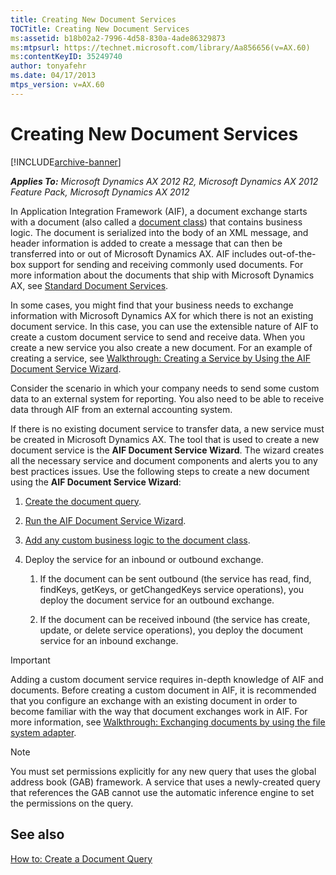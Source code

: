 ```yaml
---
title: Creating New Document Services
TOCTitle: Creating New Document Services
ms:assetid: b18b02a2-7996-4d58-830a-4ade86329873
ms:mtpsurl: https://technet.microsoft.com/library/Aa856656(v=AX.60)
ms:contentKeyID: 35249740
author: tonyafehr
ms.date: 04/17/2013
mtps_version: v=AX.60
---
```


# Creating New Document Services 


[!INCLUDE[archive-banner](includes/archive-banner.md)]


_**Applies To:** Microsoft Dynamics AX 2012 R2, Microsoft Dynamics AX 2012 Feature Pack, Microsoft Dynamics AX 2012_

In Application Integration Framework (AIF), a document exchange starts with a document (also called a [document class](document-services-classes.md)) that contains business logic. The document is serialized into the body of an XML message, and header information is added to create a message that can then be transferred into or out of Microsoft Dynamics AX. AIF includes out-of-the-box support for sending and receiving commonly used documents. For more information about the documents that ship with Microsoft Dynamics AX, see [Standard Document Services](standard-document-services.md).

In some cases, you might find that your business needs to exchange information with Microsoft Dynamics AX for which there is not an existing document service. In this case, you can use the extensible nature of AIF to create a custom document service to send and receive data. When you create a new service you also create a new document. For an example of creating a service, see [Walkthrough: Creating a Service by Using the AIF Document Service Wizard](walkthrough-creating-a-service-by-using-the-aif-document-service-wizard.md).

Consider the scenario in which your company needs to send some custom data to an external system for reporting. You also need to be able to receive data through AIF from an external accounting system.

If there is no existing document service to transfer data, a new service must be created in Microsoft Dynamics AX. The tool that is used to create a new document service is the **AIF Document Service Wizard**. The wizard creates all the necessary service and document components and alerts you to any best practices issues. Use the following steps to create a new document using the **AIF Document Service Wizard**:

1.  [Create the document query](how-to-create-a-document-query.md).

2.  [Run the AIF Document Service Wizard](how-to-create-a-service-by-using-the-aif-document-service-wizard.md).

3.  [Add any custom business logic to the document class](guidelines-for-adding-code-to-document-service-classes.md).

4.  Deploy the service for an inbound or outbound exchange.
    
    1.  If the document can be sent outbound (the service has read, find, findKeys, getKeys, or getChangedKeys service operations), you deploy the document service for an outbound exchange.
    
    2.  If the document can be received inbound (the service has create, update, or delete service operations), you deploy the document service for an inbound exchange.


> [!IMPORTANT]
> <P>Adding a custom document service requires in-depth knowledge of AIF and documents. Before creating a custom document in AIF, it is recommended that you configure an exchange with an existing document in order to become familiar with the way that document exchanges work in AIF. For more information, see <A href="walkthrough-exchanging-documents-by-using-the-file-system-adapter.md">Walkthrough: Exchanging documents by using the file system adapter</A>.</P>




> [!NOTE]
> <P>You must set permissions explicitly for any new query that uses the global address book (GAB) framework. A service that uses a newly-created query that references the GAB cannot use the automatic inference engine to set the permissions on the query.</P>



## See also

[How to: Create a Document Query](how-to-create-a-document-query.md)

